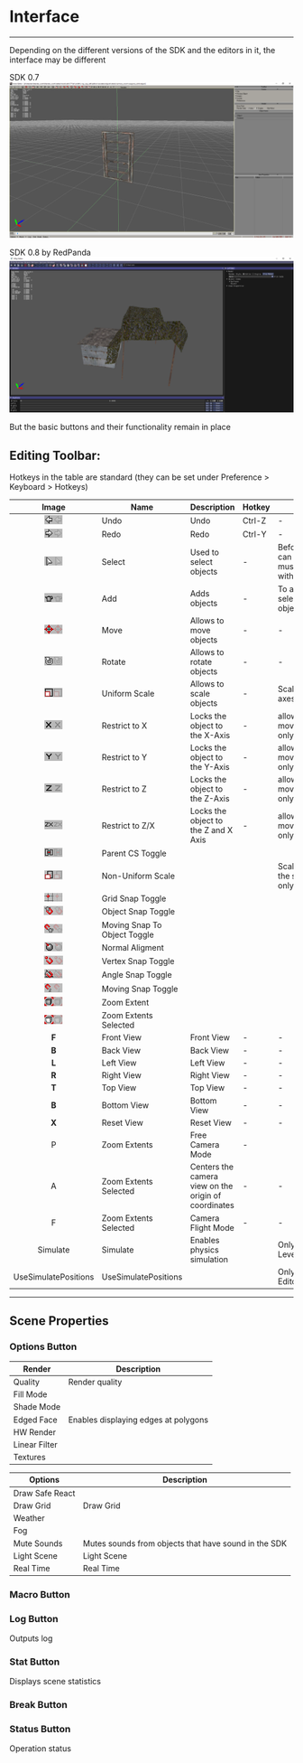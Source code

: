# Interface

___

Depending on the different versions of the SDK and the editors in it, the interface may be different

SDK 0.7
![sdk-0-7 centered](sdk-image/sdk-0-7.png)

SDK 0.8 by RedPanda
![sdk-0-8 centered](sdk-image/sdk-0-8.png)

But the basic buttons and their functionality remain in place

## Editing Toolbar:

Hotkeys in the table are standard (they can be set under Preference > Keyboard > Hotkeys)

| Image | Name | Description | Hotkey | Note |
:---:|---|---|---|---|
| ![undo](sdk-image/sdk-icons/undo.bmp) | Undo | Undo | Ctrl-Z | - |
| ![redo](sdk-image/sdk-icons/redo.bmp) | Redo | Redo | Ctrl-Y | - |
| ![select](sdk-image/sdk-icons/select.bmp) | Select | Used to select objects | - | Before the object can be moved, it must be selected with this button |
| ![add](sdk-image/sdk-icons/add.bmp) | Add | Adds objects | - | To add an object, select it in the object panel |
| ![move](sdk-image/sdk-icons/move.bmp) | Move | Allows to move objects | - | - |
| ![rotate](sdk-image/sdk-icons/rotate.bmp) | Rotate | Allows to rotate objects | - | - |
| ![scale](sdk-image/sdk-icons/scale.bmp) | Uniform Scale | Allows to scale objects | - | Scale object on all axes |
| ![lock-to-x](sdk-image/sdk-icons/lock-to-x.bmp) | Restrict to X | Locks the object to the X-Axis | - | allowing movement/rotation only on that axis |
| ![lock-to-y](sdk-image/sdk-icons/lock-to-y.bmp) | Restrict to Y | Locks the object to the Y-Axis | - | allowing movement/rotation only on that axis |
| ![lock-to-z](sdk-image/sdk-icons/lock-to-z.bmp) | Restrict to Z | Locks the object to the Z-Axis | - | allowing movement/rotation only on that axis |
| ![lock-to-zx](sdk-image/sdk-icons/lock-to-zx.bmp) | Restrict to Z/X | Locks the object to the Z and X Axis | - | allowing movement/rotation only on that axis |
| ![parent-cs-toggle](sdk-image/sdk-icons/parent-cs-toggle.bmp) | Parent CS Toggle |  |  |  |
| ![non-uniform-scale](sdk-image/sdk-icons/non-uniform-scale.bmp) | Non-Uniform Scale |  |  | Scale object along the selected axis only |
| ![grid-snap-toggle](sdk-image/sdk-icons/grid-snap-toggle.bmp) | Grid Snap Toggle |  |  |  |
| ![object-snap-toggle](sdk-image/sdk-icons/object-snap-toggle.bmp) | Object Snap Toggle |  |  |  |
| ![moving-snap-to-object-toggle](sdk-image/sdk-icons/moving-snap-to-object-toggle.bmp) | Moving Snap To Object Toggle |  |  |  |
| ![normal-aligment](sdk-image/sdk-icons/normal-aligment.bmp) | Normal Aligment |  |  |  |
| ![vertex-snap-toggle](sdk-image/sdk-icons/vertex-snap-toggle.bmp) | Vertex Snap Toggle |  |  |  |
| ![angle-snap-toggle](sdk-image/sdk-icons/angle-snap-toggle.bmp) | Angle Snap Toggle |  |  |  |
| ![moving-snap-toggle](sdk-image/sdk-icons/moving-snap-toggle.bmp) | Moving Snap Toggle |  |  |  |
| ![zoom-extent](sdk-image/sdk-icons/zoom-extent.bmp) | Zoom Extent |  |  |  |
| ![zoom-extent-selected](sdk-image/sdk-icons/zoom-extent-selected.bmp) | Zoom Extents Selected |  |  |  |
| **F** | Front View | Front View | - | - |
| **B** | Back View | Back View | - | - |
| **L** | Left View | Left View | - | - |
| **R** | Right View | Right View | - | - |
| **T** | Top View | Top View | - | - |
| **B** | Bottom View | Bottom View | - | - |
| **X** | Reset View | Reset View | - | - |
| P | Zoom Extents | Free Camera Mode | - |  |
| A | Zoom Extents Selected | Centers the camera view on the origin of coordinates | - | - |
| F | Zoom Extents Selected | Camera Flight Mode | - | - |
| Simulate | Simulate | Enables physics simulation |  | Only in Actor & Level Editor |
| UseSimulatePositions | UseSimulatePositions |  |  | Only in Level Editor |

___

## Scene Properties

### Options Button

| Render | Description |
---|---|
| Quality | Render quality |
| Fill Mode |  |
| Shade Mode |  |
| Edged Face | Enables displaying edges at polygons |
| HW Render |  |
| Linear Filter |  |
| Textures |  |

| Options | Description |
---|---|
| Draw Safe React |  |
| Draw Grid | Draw Grid |
| Weather |  |
| Fog |  |
| Mute Sounds | Mutes sounds from objects that have sound in the SDK |
| Light Scene | Light Scene |
| Real Time | Real Time |

### Macro Button

### Log Button

Outputs log

### Stat Button

Displays scene statistics

### Break Button



### Status Button

Operation status